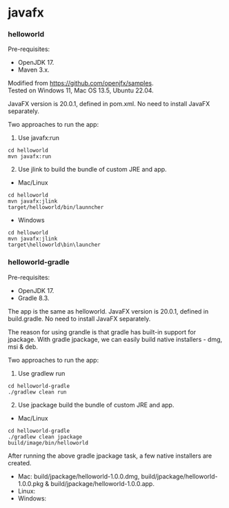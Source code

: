 # javafx

### helloworld

Pre-requisites: 
- OpenJDK 17.
- Maven 3.x.

Modified from https://github.com/openjfx/samples. \
Tested on Windows 11, Mac OS 13.5, Ubuntu 22.04.

JavaFX version is 20.0.1, defined in pom.xml. No need to install JavaFX separately.

Two approaches to run the app:

1. Use javafx:run
```
cd helloworld
mvn javafx:run
```

2. Use jlink to build the bundle of custom JRE and app. 
- Mac/Linux
```
cd helloworld
mvn javafx:jlink
target/helloworld/bin/launncher
```
- Windows
```
cd helloworld
mvn javafx:jlink
target\helloworld\bin\launcher
```

### helloworld-gradle

Pre-requisites: 
- OpenJDK 17.
- Gradle 8.3.

The app is the same as helloworld. JavaFX version is 20.0.1, defined in build.gradle. No need to install JavaFX separately.

The reason for using grandle is that gradle has built-in support for jpackage. With gradle jpackage, we can easily build native installers - dmg, msi & deb.

Two approaches to run the app:

1. Use gradlew run
```
cd helloworld-gradle
./gradlew clean run
```

2. Use jpackage build the bundle of custom JRE and app. 
- Mac/Linux
```
cd helloworld-gradle
./gradlew clean jpackage
build/image/bin/helloworld
```
After running the above gradle jpackage task, a few native installers are created. 
- Mac: build/jpackage/helloworld-1.0.0.dmg, build/jpackage/helloworld-1.0.0.pkg & build/jpackage/helloworld-1.0.0.app. 
- Linux:
- Windows:  
